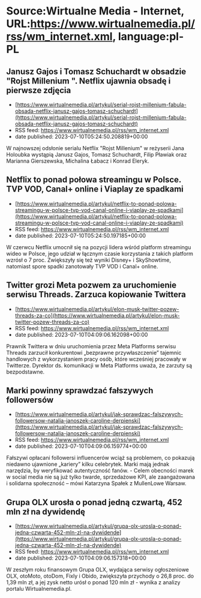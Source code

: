 # Source:Wirtualne Media - Internet, URL:https://www.wirtualnemedia.pl/rss/wm_internet.xml, language:pl-PL

## Janusz Gajos i Tomasz Schuchardt w obsadzie "Rojst Millenium ". Netflix ujawnia obsadę i pierwsze zdjęcia
 - [https://www.wirtualnemedia.pl/artykul/serial-rojst-millenium-fabula-obsada-netflix-janusz-gajos-tomasz-schuchardt](https://www.wirtualnemedia.pl/artykul/serial-rojst-millenium-fabula-obsada-netflix-janusz-gajos-tomasz-schuchardt)
 - RSS feed: https://www.wirtualnemedia.pl/rss/wm_internet.xml
 - date published: 2023-07-10T05:24:50.208819+00:00

W najnowszej odsłonie serialu Netflix "Rojst Millenium" w reżyserii Jana Holoubka wystąpią Janusz Gajos, Tomasz Schuchardt, Filip Pławiak oraz Marianna Gierszewska, Michalina Łabacz i Konrad Eleryk.

## Netflix to ponad połowa streamingu w Polsce. TVP VOD, Canal+ online i Viaplay ze spadkami
 - [https://www.wirtualnemedia.pl/artykul/netflix-to-ponad-polowa-streamingu-w-polsce-tvp-vod-canal-online-i-viaplay-ze-spadkami](https://www.wirtualnemedia.pl/artykul/netflix-to-ponad-polowa-streamingu-w-polsce-tvp-vod-canal-online-i-viaplay-ze-spadkami)
 - RSS feed: https://www.wirtualnemedia.pl/rss/wm_internet.xml
 - date published: 2023-07-10T05:24:50.197185+00:00

W czerwcu Netflix umocnił się na pozycji lidera wśród platform streamingu wideo w Polsce, jego udział w łącznym czasie korzystania z takich platform wzrósł o 7 proc. Zwiększyły się też wyniki Disney+ i SkyShowtime, natomiast spore spadki zanotowały TVP VOD i Canal+ online.

## Twitter grozi Meta pozwem za uruchomienie serwisu Threads. Zarzuca kopiowanie Twittera
 - [https://www.wirtualnemedia.pl/artykul/elon-musk-twitter-pozew-threads-za-co](https://www.wirtualnemedia.pl/artykul/elon-musk-twitter-pozew-threads-za-co)
 - RSS feed: https://www.wirtualnemedia.pl/rss/wm_internet.xml
 - date published: 2023-07-10T04:09:06.162098+00:00

Prawnik Twittera w dniu uruchomienia przez Meta Platforms serwisu Threads zarzucił konkurentowi „bezprawne przywłaszczenie” tajemnic handlowych z wykorzystaniem pracy osób, które wcześniej pracowały w Twitterze. Dyrektor ds. komunikacji w Meta Platforms uważa, że zarzuty są bezpodstawne.

## Marki powinny sprawdzać fałszywych followersów
 - [https://www.wirtualnemedia.pl/artykul/jak-sprawdzac-falszywych-followersow-natalia-janoszek-caroline-derpienski](https://www.wirtualnemedia.pl/artykul/jak-sprawdzac-falszywych-followersow-natalia-janoszek-caroline-derpienski)
 - RSS feed: https://www.wirtualnemedia.pl/rss/wm_internet.xml
 - date published: 2023-07-10T04:09:06.159774+00:00

Fałszywi opłacani followersi influencerów wciąż są problemem, co pokazują niedawno ujawnione „kariery” kilku celebrytek. Marki mają jednak narzędzia, by weryfikować autentyczność fanów. - Celem obecności marek w social media nie są już tylko twarde, sprzedażowe KPI, ale zaangażowana i solidarna społeczność – mówi Katarzyna Spałek z MullenLowe Warsaw.

## Grupa OLX urosła o ponad jedną czwartą, 452 mln zł na dywidendę
 - [https://www.wirtualnemedia.pl/artykul/grupa-olx-urosla-o-ponad-jedna-czwarta-452-mln-zl-na-dywidende](https://www.wirtualnemedia.pl/artykul/grupa-olx-urosla-o-ponad-jedna-czwarta-452-mln-zl-na-dywidende)
 - RSS feed: https://www.wirtualnemedia.pl/rss/wm_internet.xml
 - date published: 2023-07-10T04:09:06.157318+00:00

W zeszłym roku finansowym Grupa OLX, wydająca serwisy ogłoszeniowe OLX, otoMoto, otoDom, Fixly i Obido, zwiększyła przychody o 26,8 proc. do 1,39 mln zł, a jej zysk netto urósł o ponad 120 mln zł - wynika z analizy portalu Wirtualnemedia.pl.

